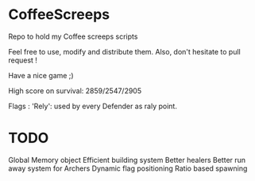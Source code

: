 CoffeeScreeps
=======

Repo to hold my Coffee screeps scripts

Feel free to use, modify and distribute them.
Also, don't hesitate to pull request !

Have a nice game ;)

High score on survival: 2859/2547/2905

Flags :
'Rely': used by every Defender as raly point.

TODO
====

Global Memory object
Efficient building system
Better healers
Better run away system for Archers
Dynamic flag positioning
Ratio based spawning
